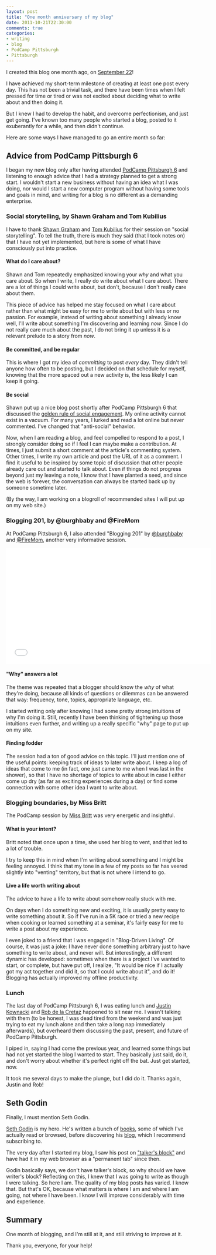 ```yaml
---
layout: post
title: "One month anniversary of my blog"
date: 2011-10-21T22:30:00
comments: true
categories:
- writing
- blog
- PodCamp Pittsburgh
- Pittsburgh
---
```

I created this blog one month ago, on [September 22](/blog/2011/09/22/starting-a-new-web-site/)!

I have achieved my short-term milestone of creating at least one post every day. This has not been a trivial task, and there have been times when I felt pressed for time or tired or was not excited about deciding what to write about and then doing it.

But I knew I had to develop the habit, and overcome perfectionism, and just get going. I've known too many people who started a blog, posted to it exuberantly for a while, and then didn't continue.

Here are some ways I have managed to go an entire month so far:

<!--more-->

## Advice from PodCamp Pittsburgh 6

I began my new blog only after having attended [PodCamp Pittsburgh 6](http://podcamppittsburgh.com/podcamp-pittsburgh-6/pcpgh6-sessions/) and listening to enough advice that I had a strategy planned to get a strong start. I wouldn't start a new business without having an idea what I was doing, nor would I start a new computer program without having some tools and goals in mind, and writing for a blog is no different as a demanding enterprise.

### Social storytelling, by Shawn Graham and Tom Kubilius

I have to thank [Shawn Graham](http://twitter.com/shawngraham) and [Tom Kubilius](http://twitter.com/tomkubilius) for their session on "social storytelling". To tell the truth, there is much they said (that I took notes on) that I have not yet implemented, but here is some of what I have consciously put into practice.

#### What do I care about?

Shawn and Tom repeatedly emphasized knowing your *why* and what you care about. So when I write, I really do write about what I care about. There are a lot of things I could write about, but don't, because I don't really care about them.

This piece of advice has helped me stay focused on what I care about rather than what might be easy for me to write about but with less or no passion. For example, instead of writing about something I already know well, I'll write about something I'm discovering and learning *now*. Since I do not really care much about the past, I do not bring it up unless it is a relevant prelude to a story from *now*.

#### Be committed, and be regular

This is where I got my idea of *committing* to post *every* day. They didn't tell anyone how often to be posting, but I decided on that schedule for myself, knowing that the more spaced out a new activity is, the less likely I can keep it going. 

#### Be social

Shawn put up a nice blog post shortly after PodCamp Pittsburgh 6 that discussed the [golden rule of social engagement](http://shawngraham.me/index.php/blog/the-golden-rule-of-successful-social-engagement). My online activity cannot exist in a vacuum. For many years, I lurked and read a lot online but never commented. I've changed that "anti-social" behavior.

Now, when I am reading a blog, and feel compelled to respond to a post, I strongly consider doing so if I feel I can maybe make a contribution. At times, I just submit a short comment at the article's commenting system. Other times, I write my own article and post the URL of it as a comment. I find it useful to be inspired by some topic of discussion that other people already care out and started to talk about. Even if things do not progress beyond just my leaving a note, I know that I have planted a seed, and since the web is forever, the conversation can always be started back up by someone sometime later.

(By the way, I am working on a blogroll of recommended sites I will put up on my web site.)

### Blogging 201, by @burghbaby and @FireMom

At PodCamp Pittsburgh 6, I also attended "Blogging 201" by [@burghbaby](http://twitter.com/burghbaby) and [@FireMom](http://twitter.com/FireMom), another very informative session.

<iframe width="560" height="315" src="//www.youtube.com/embed/HwmsFdxsJmU?list=PL6F136EEC5F65EBDA" frameborder="0" allowfullscreen></iframe>

#### "Why" answers a lot

The theme was repeated that a blogger should know the *why* of what they're doing, because all kinds of questions or dilemmas can be answered that way: frequency, tone, topics, appropriate language, etc.

I started writing only after knowing I had some pretty strong intuitions of why I'm doing it. Still, recently I have been thinking of tightening up those intuitions even further, and writing up a really specific "why" page to put up on my site.

#### Finding fodder

The session had a ton of good advice on this topic.  I'll just mention one of the useful points: keeping track of ideas to later write about. I keep a log of ideas that come to me (in fact, one just came to me when I was last in the shower), so that I have no shortage of topics to write about in case I either come up dry (as far as exciting experiences during a day) or find some connection with some other idea I want to write about.

### Blogging boundaries, by Miss Britt

The PodCamp session by [Miss Britt](http://miss-britt.com/) was very energetic and insightful.

#### What is your intent?

Britt noted that once upon a time, she used her blog to vent, and that led to a lot of trouble.

I try to keep this in mind when I'm writing about something and I might be feeling annoyed. I think that my tone in a few of my posts so far has veered slightly into "venting" territory, but that is not where I intend to go.

#### Live a life worth writing about

The advice to have a life to write about somehow really stuck with me.

On days when I do something new and exciting, it is usually pretty easy to write something about it. So if I've run in a 5K race or tried a new recipe when cooking or learned something at a seminar, it's fairly easy for me to write a post about my experience.

I even joked to a friend that I was engaged in "Blog-Driven Living". Of course, it was just a joke: I have never done something arbitrary just to have something to write about, and never will. But interestingly, a different dynamic has developed: sometimes when there is a project I've wanted to start, or complete, but have put off, I realize, "It would be nice if I actually got my act together and did it, so that I could write about it", and do it! Blogging has actually improved my offline productivity.

### Lunch

The last day of PodCamp Pittsburgh 6, I was eating lunch and [Justin Kownacki](http://justinkownacki.com/) and [Rob de la Cretaz](http://www.robjdic.com/) happened to sit near me. I wasn't talking with them (to be honest, I was dead tired from the weekend and was just trying to eat my lunch alone and then take a long nap immediately afterwards), but overheard them discussing the past, present, and future of PodCamp Pittsburgh.

I piped in, saying I had come the previous year, and learned some things but had not yet started the blog I wanted to start. They basically just said, do it, and don't worry about whether it's perfect right off the bat. Just get started, now.

It took me several days to make the plunge, but I did do it. Thanks again, Justin and Rob!

## Seth Godin

Finally, I must mention Seth Godin.

[Seth Godin](http://www.sethgodin.com/sg/) is my hero. He's written a bunch of [books](http://www.sethgodin.com/sg/books.asp), some of which I've actually read or browsed, before discovering his [blog](http://sethgodin.typepad.com/seths_blog/), which I recommend subscribing to.

The very day after I started my blog, I saw his post on ["talker's block"](http://sethgodin.typepad.com/seths_blog/2011/09/talkers-block.html) and have had it in my web browser as a "permanent tab" since then.

Godin basically says, we don't have talker's block, so why should we have writer's block? Reflecting on this, I knew that I was going to write as though I were talking. So here I am. The quality of my blog posts has varied. I know that. But that's OK, because what matters is where I am and where I am going, not where I have been. I know I will improve considerably with time and experience.

## Summary

One month of blogging, and I'm still at it, and still striving to improve at it.

Thank you, everyone, for your help!
